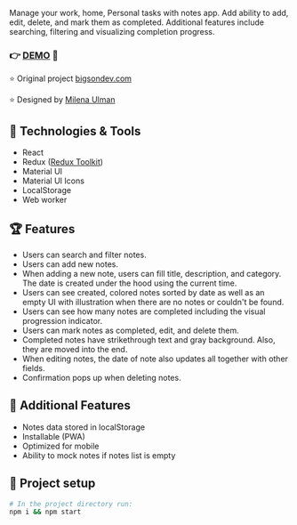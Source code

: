 Manage your work, home, Personal tasks with notes app. Add ability to add, edit, delete, and mark them as completed. Additional features include searching, filtering and visualizing completion progress.

### :point_right: [DEMO](https://zipzip1312.github.io/React-Notes-App/) :rocket:

:star: Original project
[bigsondev.com](https://bigsondev.com/projects/notes-app-project/)

:star: Designed by
[Milena Ulman](https://www.behance.net/milenaulman)

## :hammer: Technologies & Tools

- React
- Redux ([Redux Toolkit](https://redux-toolkit.js.org/))
- Material UI
- Material UI Icons
- LocalStorage
- Web worker

## :trophy: Features

- Users can search and filter notes.
- Users can add new notes.
- When adding a new note, users can fill title, description, and category. The date is created under the hood using the current time.
- Users can see created, colored notes sorted by date as well as an empty UI with illustration when there are no notes or couldn't be found.
- Users can see how many notes are completed including the visual progression indicator.
- Users can mark notes as completed, edit, and delete them.
- Completed notes have strikethrough text and gray background. Also, they are moved into the end.
- When editing notes, the date of note also updates all together with other fields.
- Confirmation pops up when deleting notes.

## :gem: Additional Features

- Notes data stored in localStorage
- Installable (PWA)
- Optimized for mobile
- Ability to mock notes if notes list is empty

## :wrench: Project setup

```bash
# In the project directory run:
npm i && npm start
```
